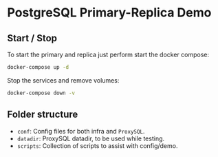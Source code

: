 # PostgreSQL Primary-Replica Demo

## Start / Stop

To start the primary and replica just perform start the docker compose:

```bash
docker-compose up -d
```

Stop the  services and remove volumes:

```bash
docker-compose down -v
```

## Folder structure

* `conf`: Config files for both infra and `ProxySQL`.
* `datadir`: ProxySQL datadir, to be used while testing.
* `scripts`: Collection of scripts to assist with config/demo.
